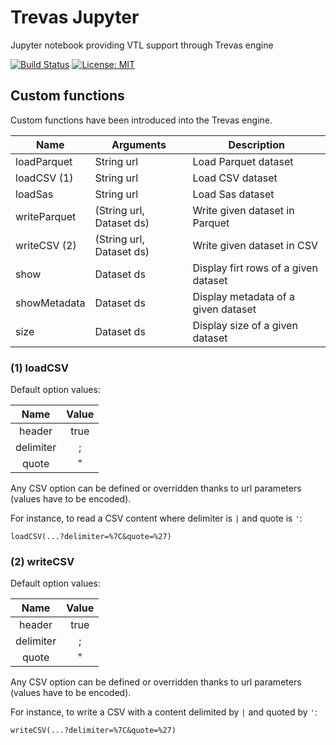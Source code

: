 # Trevas Jupyter

Jupyter notebook providing VTL support through Trevas engine

[![Build Status](https://github.com/InseeFrLab/Trevas-Jupyter/actions/workflows/ci.yml/badge.svg)](https://github.com/InseeFrLab/Trevas-Jupyter/actions/workflows/ci.yml)
[![License: MIT](https://img.shields.io/badge/License-MIT-blue.svg)](https://opensource.org/licenses/MIT)

## Custom functions

Custom functions have been introduced into the Trevas engine.

| Name         | Arguments                | Description                          |
|--------------|--------------------------|--------------------------------------|
| loadParquet  | String url               | Load Parquet dataset                 |
| loadCSV (1)  | String url               | Load CSV dataset                     |
| loadSas      | String url               | Load Sas dataset                     |
| writeParquet | (String url, Dataset ds) | Write given dataset in Parquet       |
| writeCSV (2) | (String url, Dataset ds) | Write given dataset in CSV           |
| show         | Dataset ds               | Display firt rows of a given dataset |
| showMetadata | Dataset ds               | Display metadata of a given dataset  |
| size         | Dataset ds               | Display size of a given dataset      |

### (1) loadCSV

Default option values:

|    Name     |  Value  |
|:-----------:|:-------:|
|   header    |  true   |
|  delimiter  |    ;    |
|    quote    |    "    |

Any CSV option can be defined or overridden thanks to url parameters (values have to be encoded).

For instance, to read a CSV content where delimiter is `|` and quote is `'`: 

`loadCSV(...?delimiter=%7C&quote=%27)`

### (2) writeCSV

Default option values:

|    Name     |  Value  |
|:-----------:|:-------:|
|   header    |  true   |
|  delimiter  |    ;    |
|    quote    |    "    |

Any CSV option can be defined or overridden thanks to url parameters (values have to be encoded).

For instance, to write a CSV with a content delimited by `|` and quoted by `'`:

`writeCSV(...?delimiter=%7C&quote=%27)`